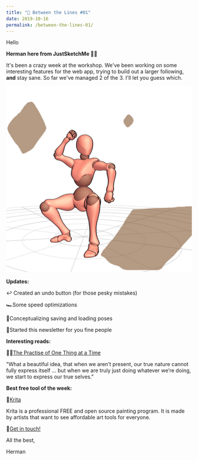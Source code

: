 ```yaml
---
title: "💬 Between the Lines #01"
date: 2019-10-16
permalink: /between-the-lines-01/
---
```


Hello


**Herman here from JustSketchMe 👨‍💻**

It's been a crazy week at the workshop. We've been working on some interesting features for the web app, trying to build out a larger following, **and** stay sane. So far we've managed 2 of the 3. I'll let you guess which. 

![Earth](/images/screenshots/earth.jpg)

**Updates:**

↩ Created an undo button (for those pesky mistakes)

🏎Some speed optimizations

💾Conceptualizing saving and loading poses

📰Started this newsletter for you fine people

 

**Interesting reads:**

🧘‍♀[The Practise of One Thing at a Time](https://zenhabits.net/ichigyo-zammai/)

"What a beautiful idea, that when we aren’t present, our true nature cannot fully express itself … but when we are truly just doing whatever we’re doing, we start to express our true selves."

 

**Best free tool of the week:**

🎨[Krita](https://krita.org/)

Krita is a professional FREE and open source painting program. It is made by artists that want to see affordable art tools for everyone.


📩[Get in touch!](/team)

All the best,

Herman
